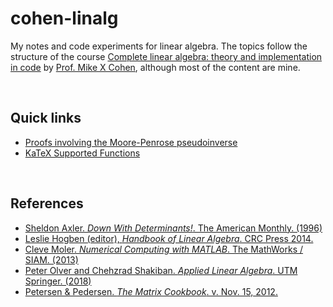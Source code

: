# cohen-linalg


My notes and code experiments for linear algebra. The topics follow the structure of the course [Complete linear algebra: theory and implementation in code](https://www.udemy.com/course/linear-algebra-theory-and-implementation/) by [Prof. Mike X Cohen](http://mikexcohen.com/), although most of the content are mine.

<!---
<br>

## Syllabus
### 2. Vectors
Algebraic and gemetric interpretations. Vector addition and subtraction. Vector-scalar multiplication. Dot product and its properties. Vector length. Dot product geometry: sign and orthogonality. Vector Hadamard multiplication. Outer product. Cross product. Vectors with complex numbers. Hermitian transpose (a.k.a. conjugate transpose). Interpreting and creating unit vectors. Dimensions and fields in linear algebrra. Subspaces. Span. Linear independence. Basis. 

**Code challenges.** Dot products with matrix columns. Is the dot product commutative? Dot product sign and scalar multiplication. Dot products with unit vectors. <br><br>
  

### 3. Introduction to matrices
Matrix terminology and dimensionality. A zoo of matrices. Matrix addition and subtraction. Matrix-scalar multiplication. Transpose. Complex matrices. Diagonal and trace. Broadcasting matrix arithmetic.

**Code challenges.**
Is matrix-scalar multiplication a linear operation? Linearity of trace. <br><br>


### 4. Matrix multiplications 
Introduction to standard matrix multiplication. Four ways to think about matrix multiplication. Matrix multiplication with a diagonal matrix. Order-of-operations on matrices. Matrix-vector multiplication. 2D transformation matrices. Additive and multiplicative matrix identities. Creating symmetric matrices: additive and multiplicative. Hadamard (element-wise) multiplication. Multiplication of two symmetric matrices. Frobenius dot product. Matrix norms. What about matrix division?

**Code challenges.**
Matrix multiplication by layering (iterating over outer products). Pure and impure rotation matrices. Geometric transformations via matrix multiplication. Symmetry of combined symmetric matrices. Standard and Hadamard multiplication for diagonal matrices. Fourier transform via matrix multiplication! Conditions for self-adjoint.

--->

<br>

## Quick links

* [Proofs involving the Moore-Penrose pseudoinverse](https://en.wikipedia.org/wiki/Proofs_involving_the_Moore%E2%80%93Penrose_inverse)
* [KaTeX Supported Functions](https://katex.org/docs/supported.html)

<br>

## References
* [Sheldon Axler. *Down With Determinants!*. The American Monthly. (1996)](https://www.maa.org/sites/default/files/pdf/awards/Axler-Ford-1996.pdf)
* [Leslie Hogben (editor), *Handbook of Linear Algebra*. CRC Press 2014.](https://www.oreilly.com/library/view/handbook-of-linear/9781466507296/)
* [Cleve Moler. *Numerical Computing with MATLAB*. The MathWorks / SIAM. (2013)](https://www.mathworks.com/moler/index_ncm.html)
* [Peter Olver and Chehzrad Shakiban. *Applied Linear Algebra*. UTM Springer. (2018)](https://www-users.math.umn.edu/~olver/books.html)
* [Petersen & Pedersen. *The Matrix Cookbook*. v. Nov. 15, 2012.](https://www.math.uwaterloo.ca/~hwolkowi/matrixcookbook.pdf)
